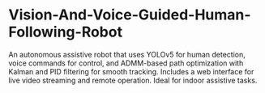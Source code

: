 # Vision-And-Voice-Guided-Human-Following-Robot
An autonomous assistive robot that uses YOLOv5 for human detection, voice commands for control, and ADMM-based path optimization with Kalman and PID filtering for smooth tracking. Includes a web interface for live video streaming and remote operation. Ideal for indoor assistive tasks.
